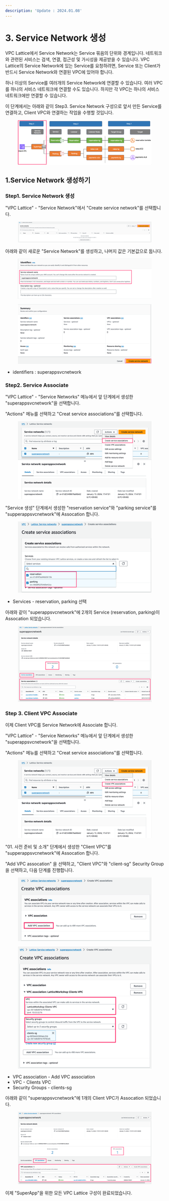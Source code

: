 ```yaml
---
description: 'Update : 2024.01.08'
---
```


# 3. Service Network 생성

VPC Lattice에서 Service Network는 Service 묶음의 단위와 경계입니다. 네트워크와 관련된 서비스는 검색, 연결, 접근성 및 가시성을 제공받을 수 있습니다. VPC Lattice의 Service Network에 있는 Service를 요청하려면, Service 또는 Client가 반드시 Service Network와 연결된 VPC에 있어야 합니다.

하나 이상의 Service를 여러개의 Service Network에 연결할 수 있습니다. 여러 VPC를 하나의 서비스 네트워크에 연결할 수도 있습니다. 하지만 각 VPC는 하나의 서비스 네트워크에만 연결할 수 있습니다.

이 단계에서는 아래와 같이 Step3. Service Network 구성으로 앞서 만든 Service를 연결하고, Client VPC와 연결하는 작업을 수행할 것입니다.

<figure><img src="../.gitbook/assets/image (22).png" alt=""><figcaption></figcaption></figure>

## 1.Service Network 생성하기

### Step1. Service Network 생성

"VPC Lattice" - "Service Network"에서 "Create service network"를 선택합니다.

<figure><img src="../.gitbook/assets/image (2) (1) (1).png" alt=""><figcaption></figcaption></figure>

아래와 같이 새로운 "Service Network"를 생성하고, 나머지 값은 기본값으로 둡니다.

<figure><img src="../.gitbook/assets/image (23).png" alt=""><figcaption></figcaption></figure>

<figure><img src="../.gitbook/assets/image (24).png" alt=""><figcaption></figcaption></figure>

* identifiers : superappsvcnetwork

### Step2. Service Associate

"VPC Lattice" - "Service Networks" 메뉴에서 앞 단계에서 생성한 "superappsvcnetwork"을 선택합니다.

"Actions" 메뉴를 선택하고 "Creat service associations"를 선택합니다.

<figure><img src="../.gitbook/assets/image (2).png" alt=""><figcaption></figcaption></figure>

"Service 생성" 단계에서 생성한 "reservation service"와 "parking service"를 "supperappsvcnetwork"에 Assocation 합니다.

<figure><img src="../.gitbook/assets/image (1) (1).png" alt=""><figcaption></figcaption></figure>

* Services - reservation, parking 선택

아래와 같이 "superappsvcnetwork"에 2개의 Service (reservation, parking)이 Assocation 되었습니다.

<figure><img src="../.gitbook/assets/image (3).png" alt=""><figcaption></figcaption></figure>

### Step 3. Client VPC Associate

이제 Client VPC를 Service Network에 Associate 합니다.

"VPC Lattice" - "Service Networks" 메뉴에서 앞 단계에서 생성한 "superappsvcnetwork"을 선택합니다.

"Actions" 메뉴를 선택하고 "Creat service associations"를 선택합니다.

<figure><img src="../.gitbook/assets/image (25).png" alt=""><figcaption></figcaption></figure>

"01. 사전 준비 및 소개" 단계에서 생성한 "Client VPC"를 "supperappsvcnetwork"에 Assocation 합니다.

"Add VPC assocation" 을 선택하고, "Client VPC"와 "client-sg" Security Group을 선택하고, 다음 단계를 진행합니다.

<figure><img src="../.gitbook/assets/image (26).png" alt=""><figcaption></figcaption></figure>

<figure><img src="../.gitbook/assets/image (27).png" alt=""><figcaption></figcaption></figure>

* VPC association - Add VPC association
* VPC - Clients VPC
* Security Groups - clients-sg

아래와 같이 "superappsvcnetwork"에 1개의 Client VPC가 Assocation 되었습니다.

<figure><img src="../.gitbook/assets/image (28).png" alt=""><figcaption></figcaption></figure>

이제 "SuperApp"을 위한 모든 VPC Lattice 구성이 완료되었습니다.
